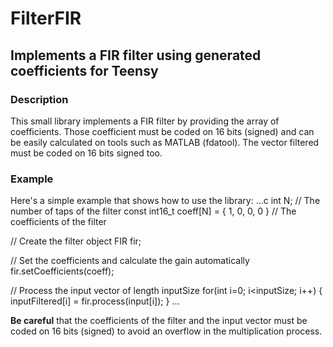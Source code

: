 # FilterFIR #

## Implements a FIR filter using generated coefficients for Teensy ##

### Description ###
This small library implements a FIR filter by providing the array of coefficients. Those coefficient must be coded on 16 bits (signed) and can be easily calculated on tools such as MATLAB (fdatool). The vector filtered must be coded on 16 bits signed too.

### Example ###
Here's a simple example that shows how to use the library:
...c
int N; // The number of taps of the filter
const int16_t coeff[N] = { 1, 0, 0, 0 } // The coefficients of the filter

// Create the filter object
FIR<N> fir;

// Set the coefficients and calculate the gain automatically
fir.setCoefficients(coeff);

// Process the input vector of length inputSize
for(int i=0; i<inputSize; i++)
{
	inputFiltered[i] = fir.process(input[i]);
}
...

**Be careful** that the coefficients of the filter and the input vector must be coded on 16 bits (signed) to avoid an overflow in the multiplication process.

